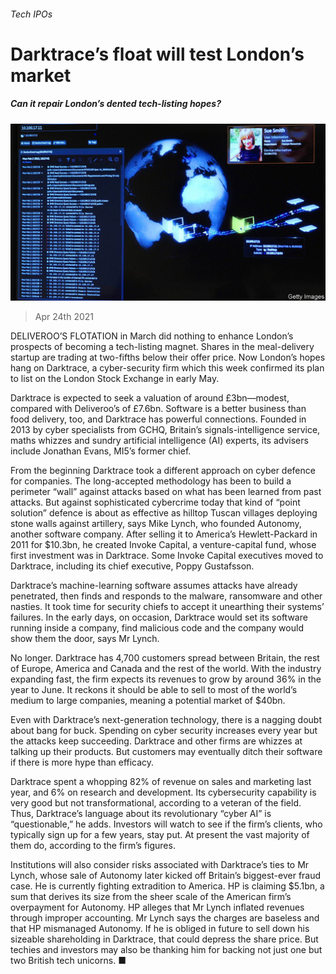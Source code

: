###### Tech IPOs

# Darktrace’s float will test London’s market 

##### Can it repair London’s dented tech-listing hopes? 

![image](images/20210424_brp501_0.jpg) 

> Apr 24th 2021 

DELIVEROO’S FLOTATION in March did nothing to enhance London’s prospects of becoming a tech-listing magnet. Shares in the meal-delivery startup are trading at two-fifths below their offer price. Now London’s hopes hang on Darktrace, a cyber-security firm which this week confirmed its plan to list on the London Stock Exchange in early May.

Darktrace is expected to seek a valuation of around £3bn—modest, compared with Deliveroo’s of £7.6bn. Software is a better business than food delivery, too, and Darktrace has powerful connections. Founded in 2013 by cyber specialists from GCHQ, Britain’s signals-intelligence service, maths whizzes and sundry artificial intelligence (AI) experts, its advisers include Jonathan Evans, MI5’s former chief.


From the beginning Darktrace took a different approach on cyber defence for companies. The long-accepted methodology has been to build a perimeter “wall” against attacks based on what has been learned from past attacks. But against sophisticated cybercrime today that kind of “point solution” defence is about as effective as hilltop Tuscan villages deploying stone walls against artillery, says Mike Lynch, who founded Autonomy, another software company. After selling it to America’s Hewlett-Packard in 2011 for $10.3bn, he created Invoke Capital, a venture-capital fund, whose first investment was in Darktrace. Some Invoke Capital executives moved to Darktrace, including its chief executive, Poppy Gustafsson.

Darktrace’s machine-learning software assumes attacks have already penetrated, then finds and responds to the malware, ransomware and other nasties. It took time for security chiefs to accept it unearthing their systems’ failures. In the early days, on occasion, Darktrace would set its software running inside a company, find malicious code and the company would show them the door, says Mr Lynch.

No longer. Darktrace has 4,700 customers spread between Britain, the rest of Europe, America and Canada and the rest of the world. With the industry expanding fast, the firm expects its revenues to grow by around 36% in the year to June. It reckons it should be able to sell to most of the world’s medium to large companies, meaning a potential market of $40bn.

Even with Darktrace’s next-generation technology, there is a nagging doubt about bang for buck. Spending on cyber security increases every year but the attacks keep succeeding. Darktrace and other firms are whizzes at talking up their products. But customers may eventually ditch their software if there is more hype than efficacy.

Darktrace spent a whopping 82% of revenue on sales and marketing last year, and 6% on research and development. Its cybersecurity capability is very good but not transformational, according to a veteran of the field. Thus, Darktrace’s language about its revolutionary “cyber AI” is “questionable,” he adds. Investors will watch to see if the firm’s clients, who typically sign up for a few years, stay put. At present the vast majority of them do, according to the firm’s figures.

Institutions will also consider risks associated with Darktrace’s ties to Mr Lynch, whose sale of Autonomy later kicked off Britain’s biggest-ever fraud case. He is currently fighting extradition to America. HP is claiming $5.1bn, a sum that derives its size from the sheer scale of the American firm’s overpayment for Autonomy. HP alleges that Mr Lynch inflated revenues through improper accounting. Mr Lynch says the charges are baseless and that HP mismanaged Autonomy. If he is obliged in future to sell down his sizeable shareholding in Darktrace, that could depress the share price. But techies and investors may also be thanking him for backing not just one but two British tech unicorns. ■

